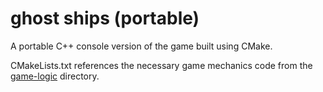 # ghost ships (portable)

A portable C++ console version of the game built using CMake. 

CMakeLists.txt references the necessary game mechanics code from the [game-logic](https://github.com/uaf372/ghost-ships/tree/main/game-logic/src) directory.
